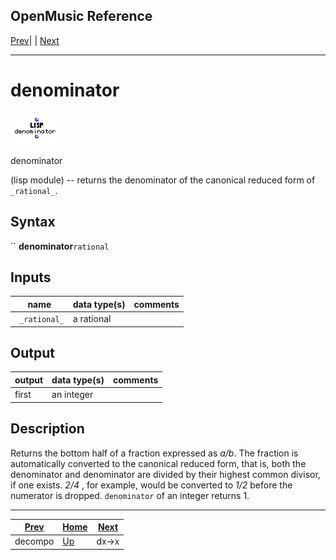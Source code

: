 OpenMusic Reference  
---  
[Prev](decompo)| | [Next](dx-x)  
  
* * *

# denominator

![](figures/functions/lisp/denominator.png)

  
  
denominator  
  
(lisp module) \-- returns the denominator of the canonical reduced form of
`_rational_`.  

## Syntax

`` **denominator**` rational `

## Inputs

name| data type(s)| comments  
---|---|---  
` _rational_`|  a rational|  
  
## Output

output| data type(s)| comments  
---|---|---  
first| an integer|  
  
## Description

Returns the bottom half of a fraction expressed as _a/b_. The fraction is
automatically converted to the canonical reduced form, that is, both the
denominator and denominator are divided by their highest common divisor, if
one exists. _2/4_ , for example, would be converted to _1/2_ before the
numerator is dropped. `denominator` of an integer returns 1.

* * *

[Prev](decompo)| [Home](index)| [Next](dx-x)  
---|---|---  
decompo| [Up](funcref.main)| dx->x

